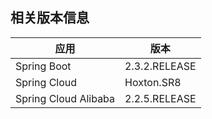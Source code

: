 ## 相关版本信息
|   应用   |   版本   | 
| ---- | ---- |
|  Spring Boot   |  2.3.2.RELEASE    | 
|  Spring Cloud    |   Hoxton.SR8   | 
|  Spring Cloud Alibaba    |    2.2.5.RELEASE  |